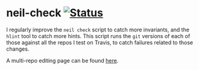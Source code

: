 # neil-check [![Status](https://img.shields.io/travis/ndmitchell/neil-check.svg?label=Status)](https://travis-ci.org/ndmitchell/neil-check)

I regularly improve the `neil check` script to catch more invariants, and the `hlint` tool to catch more hints. This script runs the `git` versions of each of those against all the repos I test on Travis, to catch failures related to those changes.

A multi-repo editing page can be found [here](https://raw.githack.com/ndmitchell/neil-check/master/helper.html).
